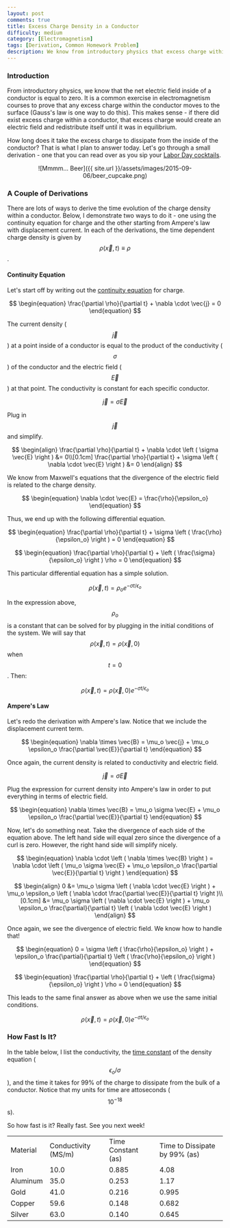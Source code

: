 ```yaml
---
layout: post
comments: true
title: Excess Charge Density in a Conductor
difficulty: medium
category: [Electromagnetism]
tags: [Derivation, Common Homework Problem]
description: We know from introductory physics that excess charge within a conductor travels to its surface. How long does this process take?
---
```


### Introduction

From introductory physics, we know that the net electric field inside of a conductor is equal to zero. It is a common exercise in electromagnetism courses to prove that any excess charge within the conductor moves to the surface (Gauss's law is one way to do this). This makes sense - if there did exist excess charge within a conductor, that excess charge would create an electric field and redistribute itself until it was in equilibrium.

How long does it take the excess charge to dissipate from the inside of the conductor? That is what I plan to answer today. Let's go through a small derivation - one that you can read over as you sip your [Labor Day cocktails](http://www.delish.com/holiday-recipes/g2466/mixed-drinks-rocks/).

<div style="text-align:center" markdown="1">
![Mmmm... Beer]({{ site.url }}/assets/images/2015-09-06/beer_cupcake.png)
</div>

### A Couple of Derivations

There are lots of ways to derive the time evolution of the charge density within a conductor. Below, I demonstrate two ways to do it - one using the continuity equation for charge and the other starting from Ampere's law with displacement current. In each of the derivations, the time dependent charge density is given by $$\rho(\vec{x},t) \equiv \rho$$.

#### Continuity Equation

Let's start off by writing out the [continuity equation](https://en.wikipedia.org/wiki/Continuity_equation) for charge.

$$
\begin{equation}
\frac{\partial \rho}{\partial t} + \nabla \cdot \vec{j} = 0
\end{equation}
$$

The current density ($$\vec{j}$$) at a point inside of a conductor is equal to the product of the conductivity ($$\sigma$$) of the conductor and the electric field ($$\vec{E}$$) at that point. The conductivity is constant for each specific conductor.

$$
\begin{equation}
\vec{j} = \sigma \vec{E}
\end{equation}
$$

Plug in $$\vec{j}$$ and simplify.

$$
\begin{align}
\frac{\partial \rho}{\partial t} + \nabla \cdot \left ( \sigma \vec{E} \right ) &= 0\\[0.1cm]
\frac{\partial \rho}{\partial t} + \sigma \left ( \nabla \cdot \vec{E} \right ) &= 0
\end{align}
$$

We know from Maxwell's equations that the divergence of the electric field is related to the charge density.

$$
\begin{equation}
\nabla \cdot \vec{E} = \frac{\rho}{\epsilon_o}
\end{equation}
$$

Thus, we end up with the following differential equation.

$$
\begin{equation}
\frac{\partial \rho}{\partial t} + \sigma \left ( \frac{\rho}{\epsilon_o} \right ) = 0
\end{equation}
$$

$$
\begin{equation}
\frac{\partial \rho}{\partial t} + \left ( \frac{\sigma}{\epsilon_o} \right ) \rho = 0
\end{equation}
$$

This particular differential equation has a simple solution.

$$
\begin{equation}
\rho(\vec{x}, t) = \rho_o e^{-\sigma t / \epsilon_o}
\end{equation}
$$

In the expression above, $$\rho_o$$ is a constant that can be solved for by plugging in the initial conditions of the system. We will say that $$\rho(\vec{x},t) = \rho(\vec{x},0)$$ when $$t=0$$. Then:

$$
\begin{equation}
\rho(\vec{x}, t) = \rho(\vec{x},0) e^{-\sigma t / \epsilon_o}
\end{equation}
$$

#### Ampere's Law

Let's redo the derivation with Ampere's law. Notice that we include the displacement current term.

$$
\begin{equation}
\nabla \times \vec{B} = \mu_o \vec{j} + \mu_o \epsilon_o \frac{\partial \vec{E}}{\partial t}
\end{equation}
$$

Once again, the current density is related to conductivity and electric field.

$$
\begin{equation}
\vec{j} = \sigma \vec{E}
\end{equation}
$$

Plug the expression for current density into Ampere's law in order to put everything in terms of electric field.

$$
\begin{equation}
\nabla \times \vec{B} = \mu_o \sigma \vec{E} + \mu_o \epsilon_o \frac{\partial \vec{E}}{\partial t}
\end{equation}
$$

Now, let's do something neat. Take the divergence of each side of the equation above. The left hand side will equal zero since the divergence of a curl is zero. However, the right hand side will simplify nicely.

$$
\begin{equation}
\nabla \cdot \left ( \nabla \times \vec{B} \right ) = \nabla \cdot \left ( \mu_o \sigma \vec{E} + \mu_o \epsilon_o \frac{\partial \vec{E}}{\partial t} \right )
\end{equation}
$$

$$
\begin{align}
0 &= \mu_o \sigma \left ( \nabla \cdot \vec{E} \right ) + \mu_o \epsilon_o \left ( \nabla \cdot \frac{\partial \vec{E}}{\partial t} \right )\\[0.1cm]
&= \mu_o \sigma \left ( \nabla \cdot \vec{E} \right ) + \mu_o \epsilon_o \frac{\partial}{\partial t} \left ( \nabla \cdot \vec{E} \right )
\end{align}
$$

Once again, we see the divergence of electric field. We know how to handle that!

$$
\begin{equation}
0 = \sigma \left ( \frac{\rho}{\epsilon_o} \right ) + \epsilon_o \frac{\partial}{\partial t} \left ( \frac{\rho}{\epsilon_o} \right )
\end{equation}
$$

$$
\begin{equation}
\frac{\partial \rho}{\partial t} + \left ( \frac{\sigma}{\epsilon_o} \right ) \rho = 0
\end{equation}
$$

This leads to the same final answer as above when we use the same initial conditions.

$$
\begin{equation}
\rho(\vec{x}, t) = \rho(\vec{x},0) e^{-\sigma t / \epsilon_o}
\end{equation}
$$

### How Fast Is It?

In the table below, I list the conductivity, the [time constant](https://en.wikipedia.org/wiki/Time_constant) of the density equation ($$\epsilon_o/\sigma$$), and the time it takes for 99% of the charge to dissipate from the bulk of a conductor. Notice that my units for time are attoseconds ($$10^{-18}$$ s).

So how fast is it? Really fast. See you next week!

<center>
	<table>
		<tr>
			<td>Material</td>
			<td>Conductivity (MS/m)</td>
			<td>Time Constant (as)</td>
			<td>Time to Dissipate by 99% (as)</td>
		</tr>
		<tr>
			<td>Iron</td>
			<td>10.0</td>
			<td>0.885</td>
			<td>4.08</td>
		</tr>
		<tr>
			<td>Aluminum</td>
			<td>35.0</td>
			<td>0.253</td>
			<td>1.17</td>
		</tr>
		<tr>
			<td>Gold</td>
			<td>41.0</td>
			<td>0.216</td>
			<td>0.995</td>
		</tr>
		<tr>
			<td>Copper</td>
			<td>59.6</td>
			<td>0.148</td>
			<td>0.682</td>
		</tr>
		<tr>
			<td>Silver</td>
			<td>63.0</td>
			<td>0.140</td>
			<td>0.645</td>
		</tr>
	</table>
</center>
